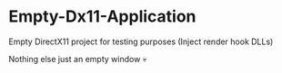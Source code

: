 # Empty-Dx11-Application
Empty DirectX11 project for testing purposes (Inject render hook DLLs)

Nothing else just an empty window 💀
